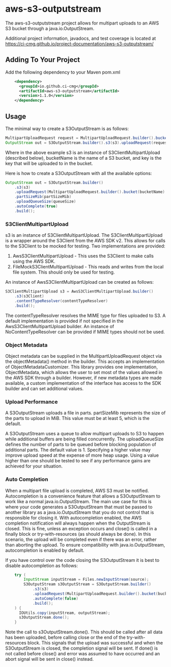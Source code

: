 # aws-s3-outputstream

The aws-s3-outputstream project allows for multipart uploads to an AWS S3 bucket through a java.io.OutputStream.

Additional project information, javadocs, and test coverage is located at https://ci-cmg.github.io/project-documentation/aws-s3-outputstream/

## Adding To Your Project

Add the following dependency to your Maven pom.xml

```xml
    <dependency>
      <groupId>io.github.ci-cmg</groupId>
      <artifactId>aws-s3-outputstream</artifactId>
      <version>1.1.0</version>
    </dependency>
```

## Usage

The minimal way to create a S3OutputStream is as follows:
```java
MultipartUploadRequest request = MultipartUploadRequest.builder().bucket(bucketName).key(key).build();
OutputStream out = S3OutputStream.builder().s3(s3).uploadRequest(request).build();
```

Where in the above example s3 is an instance of S3ClientMultipartUpload (described below), bucketName is the name of
a S3 bucket, and key is the key that will be uploaded to in the bucket.

Here is how to create a S3OutputStream with all the available options:
```java
OutputStream out = S3OutputStream.builder()
    .s3(s3)
    .uploadRequest(MultipartUploadRequest.builder().bucket(bucketName).key(key).build())
    .partSizeMib(partSizeMib)
    .uploadQueueSize(queueSize)
    .autoComplete(true)
    .build();
```

### S3ClientMultipartUpload
s3 is an instance of S3ClientMultipartUpload.  The S3ClientMultipartUpload is a wrapper
around the S3Client from the AWS SDK v2.  This allows for calls to the S3Client to 
be mocked for testing.  Two implementations are provided:

1. AwsS3ClientMultipartUpload - This uses the S3Client to make calls using the AWS SDK.
2. FileMockS3ClientMultipartUpload - This reads and writes from the local file system. This should only be used for testing.

An instance of AwsS3ClientMultipartUpload can be created as follows:
```java
S3ClientMultipartUpload s3 = AwsS3ClientMultipartUpload.builder()
    .s3(s3Client)
    .contentTypeResolver(contentTypeResolver)
    .build();
```

The contentTypeResolver resolves the MIME type for files uploaded to S3. A default
implementation is provided if not specified in the AwsS3ClientMultipartUpload builder.
An instance of NoContentTypeResolver can be provided if MIME types should not be used.

### Object Metadata
Object metadata can be supplied in the MultipartUploadRequest object via the objectMetadata() method in
the builder.  This accepts an implementation of ObjectMetadataCustomizer.  This library provides
one implementation, ObjectMetadata, which allows the user to set most of the values allowed in the AWS
SDK through a builder.  However, if new metadata types are made available, a custom implementation of the
interface has access to the SDK builder and can set additional values.

### Upload Performance
A S3OutputStream uploads a file in parts. partSizeMib represents the size of the parts to 
upload in MiB.  This value must be at least 5, which is the default.

A S3OutputStream uses a queue to allow multipart uploads to S3 to happen while additional
buffers are being filled concurrently. The uploadQueueSize defines the number of parts
to be queued before blocking population of additional parts.  The default value is 1.
Specifying a higher value may improve upload speed at the expense of more heap usage.
Using a value higher than one should be tested to see if any performance gains are achieved
for your situation.

### Auto Completion
When a multipart file upload is completed, AWS S3 must be notified. Autocompletion is a
convenience feature that allows a S3OutputStream to work like a normal java.io.OutputStream.  The
main use case for this is where your code generates a S3OutputStream that must be 
passed to another library as a java.io.OutputStream that you do not control that is responsible for closing 
it. With autocompletion enabled, the AWS completion notification will always happen
when the OutputStream is closed. This is fine, unless an exception occurs and close()
is called in a finally block or try-with-resources (as should always be done).  In this
scenario, the upload will be completed even if there was an error, rather than aborting
the upload.  To ensure compatibility with java.io.OutputStream, autocompletion is enabled
by default.

If you have control over the code closing the S3OutputStream it is best to disable autocompletion 
as follows:
```java
    try (
        InputStream inputStream = Files.newInputStream(source);
        S3OutputStream s3OutputStream = S3OutputStream.builder()
            .s3(s3)
            .uploadRequest(MultipartUploadRequest.builder().bucket(bucketName).key(key).build())
            .autoComplete(false)
            .build();
    ) {
      IOUtils.copy(inputStream, outputStream);
      s3OutputStream.done();
    }
```

Note the call to s3OutputStream.done(). This should be called after all data has been uploaded, before
calling close or the end of the try-with-resources block. This signals that the upload was successful
and when the S3OutputStream is closed, the completion signal will be sent. If done() is not called
before close() and error was assumed to have occurred and an abort signal will be sent in close() 
instead.







